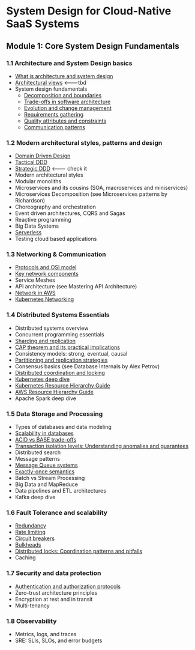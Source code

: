 # System Design for Cloud-Native SaaS Systems

## Module 1: Core System Design Fundamentals

### 1.1 Architecture and System Design basics

- [What is architecture and system design](1.1_architecture_basics/what_is_architecture_system_design.md)
- [Architectural views](1.1_architecture_basics/architectural_views.md) <---tbd
- System design fundamentals
	- [Decomposition and boundaries](1.1_architecture_basics/decomposition_boundaries.md)
	- [Trade-offs in software architecture](1.1_architecture_basics/architecture_tradeoffs.md)
	- [Evolution and change management](1.1_architecture_basics/evolution_change_management.md)
	- [Requirements gathering](1.1_architecture_basics/requirements.md)
	- [Quality attributes and constraints](1.1_architecture_basics/quality_attributes_constraints.md)
	- [Communication patterns](1.1_architecture_basics/communication_patterns.md)

### 1.2 Modern architectural styles, patterns and design

* [Domain Driven Design](1.2_architectural_patterns/DDD.md)
* [Tactical DDD](1.2_architectural_patterns/tactical_ddd.md)
* [Strategic DDD](1.2_architectural_patterns/strategic_ddd.md) <--- check it
* Modern architectural styles
* Modular monoliths
* Microservices and its cousins (SOA, macroservices and miniservices)
* Microservices Decomposition (see Microservices patterns by Richardson)
* Choreography and orchestration
* Event driven architectures, CQRS and Sagas
* Reactive programming
* Big Data Systems
* [Serverless](1.2_architectural_patterns/serverless.md)
* Testing cloud based applications

### 1.3 Networking & Communication

- [Protocols and OSI model](1.3_network_and_communication/protocols_osi_model.md)
- [Key network components](1.3_network_and_communication/network_components.md)
- Service Meshes
- API architecture (see Mastering API Architecture)
- [Network in AWS](1.3_network_and_communication/network_aws.md)
- [Kubernetes Networking](1.3_network_and_communication/kubernetes_networking.md)

### 1.4 Distributed Systems Essentials

- Distributed systems overview
- Concurrent programming essentials
- [Sharding and replication](1.4_distributed_systems/sharding_replication.md)
- [CAP theorem and its practical implications](1.4_distributed_systems/cap.md)
- Consistency models: strong, eventual, causal
- [Partitioning and replication strategies](1.4_distributed_systems/DBs.md)
- Consensus basics (see Database Internals by Alex Petrov)
- [Distributed coordination and locking](1.4_distributed_systems/Locks.md)
- [Kubernetes deep dive](1.4_distributed_systems/kubernetes_architecture.md)
- [Kubernetes Resource Hierarchy Guide](1.4_distributed_systems/kubernetes_resource_hierarchy_guide.md)
- [AWS Resource Hierarchy Guide](1.4_distributed_systems/aws_resource_hierarchy_guide.md)
- Apache Spark deep dive
### 1.5 Data Storage and Processing

- Types of databases and data modeling
- [Scalability in databases](1.5_data_storage/scalability_db.md)
- [ACID vs BASE trade-offs](1.5_data_storage/acid_base.md)
- [Transaction isolation levels: Understanding anomalies and guarantees](1.5_data_storage/isolation_levels.md)
- Distributed search
- Message patterns
- [Message Queue systems](1.5_data_storage/message_brokers.md)
- [Exactly-once semantics](1.5_data_storage/exactly_once.md)
- Batch vs Stream Processing
- Big Data and MapReduce
- Data pipelines and ETL architectures
- Kafka deep dive
### 1.6 Fault Tolerance and scalability

- [Redundancy](1.6_fault_tolerance/redundancy.md)
- [Rate limiting](1.6_fault_tolerance/rate_limiting.md)
- [Circuit breakers](1.6_fault_tolerance/circuit_breakers.md)
- [Bulkheads](1.6_fault_tolerance/bulkheads.md)
- [Distributed locks: Coordination patterns and pitfalls](1.4_distributed_systems/Locks.md)
- Caching

### 1.7 Security and data protection

- [Authentication and authorization protocols](1.7_security_and_data_protection/auth.md)
- Zero-trust architecture principles
- Encryption at rest and in transit
- Multi-tenancy
### 1.8 Observability

- Metrics, logs, and traces
- SRE: SLIs, SLOs, and error budgets
